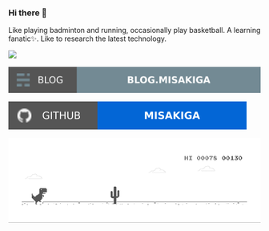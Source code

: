 ### Hi there 👋

Like playing badminton and running, occasionally play basketball. A learning fanatic✨. Like to research the latest technology. 


![](https://github-readme-stats.vercel.app/api?username=misakiga)

 [![Blog](https://raw.githubusercontent.com/misakiga/misakiga/main/soc/bl.svg)](https://misakiga.gitee.io/)

[![GitHub](https://raw.githubusercontent.com/misakiga/misakiga/main/soc/gh.svg)](https://github.com/misakiga)

<!--
**MISAKIGA/MISAKIGA** is a ✨ _special_ ✨ repository because its `README.md` (this file) appears on your GitHub profile.

Here are some ideas to get you started:

- 🔭 I’m currently working on ...
- 🌱 I’m currently learning ...
- 👯 I’m looking to collaborate on ...
- 🤔 I’m looking for help with ...
- 💬 Ask me about ...
- 📫 How to reach me: ...
- 😄 Pronouns: ...
- ⚡ Fun fact: ...
-->

![Dino](https://raw.githubusercontent.com/MISAKIGA/MISAKIGA/main/dino.gif)

